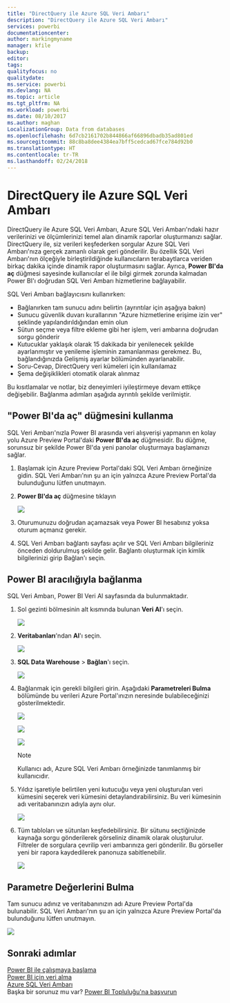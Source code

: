 ```yaml
---
title: "DirectQuery ile Azure SQL Veri Ambarı"
description: "DirectQuery ile Azure SQL Veri Ambarı"
services: powerbi
documentationcenter: 
author: markingmyname
manager: kfile
backup: 
editor: 
tags: 
qualityfocus: no
qualitydate: 
ms.service: powerbi
ms.devlang: NA
ms.topic: article
ms.tgt_pltfrm: NA
ms.workload: powerbi
ms.date: 08/10/2017
ms.author: maghan
LocalizationGroup: Data from databases
ms.openlocfilehash: 6d7cb2161702b844866af66896dbadb35ad801ed
ms.sourcegitcommit: 88c8ba8dee4384ea7bff5cedcad67fce784d92b0
ms.translationtype: HT
ms.contentlocale: tr-TR
ms.lasthandoff: 02/24/2018
---
```

# <a name="azure-sql-data-warehouse-with-directquery"></a>DirectQuery ile Azure SQL Veri Ambarı
DirectQuery ile Azure SQL Veri Ambarı, Azure SQL Veri Ambarı'ndaki hazır verilerinizi ve ölçümlerinizi temel alan dinamik raporlar oluşturmanızı sağlar. DirectQuery ile, siz verileri keşfederken sorgular Azure SQL Veri Ambarı'nıza gerçek zamanlı olarak geri gönderilir. Bu özellik SQL Veri Ambarı'nın ölçeğiyle birleştirildiğinde kullanıcıların terabaytlarca veriden birkaç dakika içinde dinamik rapor oluşturmasını sağlar. Ayrıca, **Power BI'da aç** düğmesi sayesinde kullanıcılar el ile bilgi girmek zorunda kalmadan Power BI'ı doğrudan SQL Veri Ambarı hizmetlerine bağlayabilir.

SQL Veri Ambarı bağlayıcısını kullanırken:

* Bağlanırken tam sunucu adını belirtin (ayrıntılar için aşağıya bakın)
* Sunucu güvenlik duvarı kurallarının "Azure hizmetlerine erişime izin ver" şeklinde yapılandırıldığından emin olun
* Sütun seçme veya filtre ekleme gibi her işlem, veri ambarına doğrudan sorgu gönderir
* Kutucuklar yaklaşık olarak 15 dakikada bir yenilenecek şekilde ayarlanmıştır ve yenileme işleminin zamanlanması gerekmez.  Bu, bağlandığınızda Gelişmiş ayarlar bölümünden ayarlanabilir.
* Soru-Cevap, DirectQuery veri kümeleri için kullanılamaz
* Şema değişiklikleri otomatik olarak alınmaz

Bu kısıtlamalar ve notlar, biz deneyimleri iyileştirmeye devam ettikçe değişebilir. Bağlanma adımları aşağıda ayrıntılı şekilde verilmiştir.

## <a name="using-the-open-in-power-bi-button"></a>"Power BI'da aç" düğmesini kullanma
SQL Veri Ambarı'nızla Power BI arasında veri alışverişi yapmanın en kolay yolu Azure Preview Portal'daki **Power BI'da aç** düğmesidir. Bu düğme, sorunsuz bir şekilde Power BI'da yeni panolar oluşturmaya başlamanızı sağlar.

1. Başlamak için Azure Preview Portal'daki SQL Veri Ambarı örneğinize gidin. SQL Veri Ambarı'nın şu an için yalnızca Azure Preview Portal'da bulunduğunu lütfen unutmayın.
2. **Power BI'da aç** düğmesine tıklayın
   
    ![](media/service-azure-sql-data-warehouse-with-direct-connect/openinpowerbi.png)
3. Oturumunuzu doğrudan açamazsak veya Power BI hesabınız yoksa oturum açmanız gerekir.
4. SQL Veri Ambarı bağlantı sayfası açılır ve SQL Veri Ambarı bilgileriniz önceden doldurulmuş şekilde gelir. Bağlantı oluşturmak için kimlik bilgilerinizi girip Bağlan'ı seçin.

## <a name="connecting-through-power-bi"></a>Power BI aracılığıyla bağlanma
SQL Veri Ambarı, Power BI Veri Al sayfasında da bulunmaktadır. 

1. Sol gezinti bölmesinin alt kısmında bulunan **Veri Al**'ı seçin.  
   
    ![](media/service-azure-sql-data-warehouse-with-direct-connect/getdatabutton.png)
2. **Veritabanları**'ndan **Al**'ı seçin.
   
    ![](media/service-azure-sql-data-warehouse-with-direct-connect/databases.png)
3. **SQL Data Warehouse** \> **Bağlan**'ı seçin.
   
    ![](media/service-azure-sql-data-warehouse-with-direct-connect/azuresqldatawarehouseconnect.png)
4. Bağlanmak için gerekli bilgileri girin. Aşağıdaki **Parametreleri Bulma** bölümünde bu verileri Azure Portal'ınızın neresinde bulabileceğinizi gösterilmektedir.
   
    ![](media/service-azure-sql-data-warehouse-with-direct-connect/servername.png)
   
    ![](media/service-azure-sql-data-warehouse-with-direct-connect/servernamewithadvanced.png)
   
    ![](media/service-azure-sql-data-warehouse-with-direct-connect/username.png)
   
   > [!NOTE]
   > Kullanıcı adı, Azure SQL Veri Ambarı örneğinizde tanımlanmış bir kullanıcıdır.
   > 
   > 
5. Yıldız işaretiyle belirtilen yeni kutucuğu veya yeni oluşturulan veri kümesini seçerek veri kümesini detaylandırabilirsiniz. Bu veri kümesinin adı veritabanınızın adıyla aynı olur.
   
    ![](media/service-azure-sql-data-warehouse-with-direct-connect/dataset2.png)
6. Tüm tabloları ve sütunları keşfedebilirsiniz. Bir sütunu seçtiğinizde kaynağa sorgu gönderilerek görseliniz dinamik olarak oluşturulur. Filtreler de sorgulara çevrilip veri ambarınıza geri gönderilir. Bu görseller yeni bir rapora kaydedilerek panonuza sabitlenebilir.
   
    ![](media/service-azure-sql-data-warehouse-with-direct-connect/explore3.png)

## <a name="finding-parameter-values"></a>Parametre Değerlerini Bulma
Tam sunucu adınız ve veritabanınızın adı Azure Preview Portal'da bulunabilir. SQL Veri Ambarı'nın şu an için yalnızca Azure Preview Portal'da bulunduğunu lütfen unutmayın.

![](media/service-azure-sql-data-warehouse-with-direct-connect/azureportal.png)

## <a name="next-steps"></a>Sonraki adımlar
[Power BI ile çalışmaya başlama](service-get-started.md)  
[Power BI için veri alma](service-get-data.md)  
[Azure SQL Veri Ambarı](https://azure.microsoft.com/en-us/documentation/services/sql-data-warehouse/)  
Başka bir sorunuz mu var? [Power BI Topluluğu'na başvurun](http://community.powerbi.com/)

